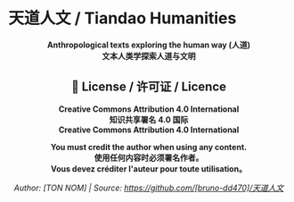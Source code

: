 # 天道人文 / Tiandao Humanities

<div align="center">

**Anthropological texts exploring the human way (人道)**  
**文本人类学探索人道与文明**


## 📄 License / 许可证 / Licence

**Creative Commons Attribution 4.0 International**  
**知识共享署名 4.0 国际**  
**Creative Commons Attribution 4.0 International**

**You must credit the author when using any content.**  
**使用任何内容时必须署名作者。**  
**Vous devez créditer l'auteur pour toute utilisation。**

*Author: [TON NOM] | Source: https://github.com/[bruno-dd470]/天道人文*
